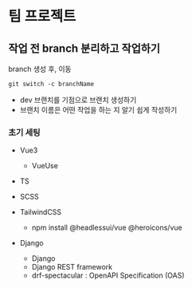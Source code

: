 # 팀 프로젝트

## 작업 전 branch 분리하고 작업하기
branch 생성 후, 이동
```
git switch -c branchName
```
- dev 브랜치를 기점으로 브랜치 생성하기
- 브랜치 이름은 어떤 작업을 하는 지 알기 쉽게 작성하기
  
### 초기 세팅
- Vue3
  - VueUse
- TS
- SCSS
- TailwindCSS
  - npm install @headlessui/vue @heroicons/vue

- Django
  - Django
  - Django REST framework
  - drf-spectacular : OpenAPI Specification (OAS)
